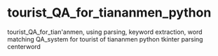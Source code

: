 # tourist_QA_for_tiananmen_python
tourist_QA_for_tian'anmen, using parsing, keyword extraction, word matching
QA_system for tourist of tiananmen
python 
tkinter 
parsing 
centerword
